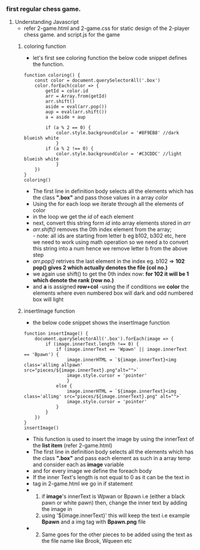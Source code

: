 ### first regular chess game.
1. Understanding Javascript 
    - refer 2-game.html and 2-game.css for static design of the 2-player chess game. and script.js for the game
    1. coloring function
        - let's first see coloring function the below code snippet defines the function.
        ```
        function coloring() {
            const color = document.querySelectorAll('.box')
            color.forEach(color => {
                getId = color.id
                arr = Array.from(getId)
                arr.shift()
                aside = eval(arr.pop())
                aup = eval(arr.shift())
                a = aside + aup

                if (a % 2 == 0) {
                    color.style.backgroundColor = '#8F9EB8' //dark blueish white
                    }
                if (a % 2 !== 0) {
                    color.style.backgroundColor = '#C3CDDC' //light blueish white
                    }
            })
        }
        coloring()
        ```

        - The first line in definition body selects all the elements which has the class **".box"** and pass those values in a array *color*
        - Using the for each loop we iterate through all the elements of color 
        - in the loop we get the *id* of each element
        - next, convert this string form *id* into array elements stored in *arr* 
        - *arr.shift()* removes the 0th index element from the array;<br>- note: all ids are starting from letter b eg b102, b302 etc, here we need to work using math operation so we need a to convert this string into a num hence we remove letter b from the above step
        - *arr.pop()* retrives the last element in the index eg. b102 => **102 pop() gives 2 which actually denotes the file (col no.)**
        - we again use shift() to get the 0th index now: **for 102 it will be 1 which denote the rank (row no.)**
        - and **a** is assigned **row+col**
        -using the if conditions we **color** the elements where even numbered box will dark and odd numbered box will light

    2. insertImage function
        - the below code snippet shows the insertImage function 
        ```
        function insertImage() {
            document.querySelectorAll('.box').forEach(image => {
                if (image.innerText.length !== 0) {
                    if (image.innerText == 'Wpawn' || image.innerText == 'Bpawn') {
                        image.innerHTML = `${image.innerText}<img class='allimg allpawn' src="pieces/${image.innerText}.png"alt="">`
                        image.style.cursor = 'pointer'
                        }
                    else {
                        image.innerHTML = `${image.innerText}<img class='allimg' src="pieces/${image.innerText}.png" alt="">`
                        image.style.cursor = 'pointer'
                    }
                }
            })
        }
        insertImage()
        ```
        - This function is used to insert the image by using the innerText of the **list item** (refer 2-game.html)
        - The first line in definition body selects all the elements which has the class **".box"** and pass each element as such in a array temp and consider each as **image** variable
        - and for every image we define the foreach body
        - If the inner Text's length is not equal to 0 as it can be the text in *<li>* tag in 2-game.html we go in if statement
        - 1. if **image**'s innerText is Wpwan or Bpawn i.e (either a black pawn or white pawn) then,
                change the inner text by adding the image in *<li>* using '${image.innerText}' this will keep the text i.e example **Bpawn** and a img tag with **Bpawn.png** file 
        - 2. Same goes for the other pieces to be added using the text as the file name like Brook, Wqueen etc 


